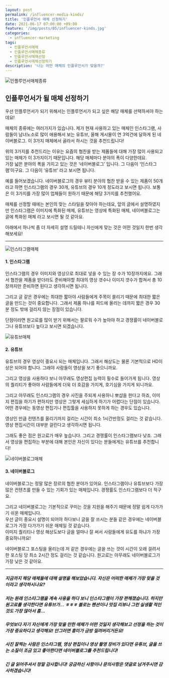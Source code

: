 ```yaml
---
layout: post
permalink: /influencer-media-kinds/
title: '인플루언서 매체 선정하기'
date: 2021-06-17 07:00:00 +09:00
feature: '/img/posts/05/influencer-kinds.jpg'
categories:
  - influencer-marketing
tags:
  - 인플루언서매체
  - 인플루언서매체종류
  - 인플루언서매채선정
  - 인플루언서매체선정하기
description: '나는 어떤 매체의 인플루언서가 맞을까?'
---
```


![인플루언서매체종류](/img/posts/05/influencer-kinds.jpg)

## 인플루언서가 될 매체 선정하기

우선 인플루언서가 되기 위해서는 인플루언서가 되고 싶은 해당 매체를 선택하셔야 하는데요!

매체의 종류에는 여러가지가 있습니다. 제가 현재 사용하고 있는 매체인 인스타그램, 사람들이 남녀노소로 많이 애용해서 보는 유튜브, 올해 게시물이 연 3억건에 달하게 된 네이버블로그. 이 3가지 매체에서 골라서 하시는 것을 추천드립니다!

위의 3가지를 추천드리는 이유는 요즘의 협찬을 받는 제품들에 대해 가장 많이 사용되고 있는 매체가 이 3가지이기 때문입니다. 해당 매체마다 분야의 폭이 다양한데요. <br> 가장 넓은 분야의 폭을 가지고 있는 것은 ‘네이버블로그’ 입니다. 그 다음이 ‘인스타그램’이구요. 그 다음이 ‘유튜브’ 라고 보시면 됩니다.

예를 들어보겠습니다. 네이버블로그의 경우 뷰티 분야의 협찬 받을 수 있는 제품이 50개라고 하면 인스타그램의 경우 30개, 유튜브의 경우 10개 정도라고 보시면 됩니다. 보통은 이 3가지를 가장 많이 업체들이 원하기 때문에 해당 3가지를 추천했어요.

매체를 선정할 때에는 본인의 맞는 스타일을 찾아야 하는데요, 앞의 글에서 설명하였지만 인스타그램은 이미지에 특화된 매체, 유튜브는 영상에 특화된 매체, 네이버블로그는 글에 특화된 매체 라고 보시면 될 것 같아요.

아래에서 하나씩 좀 더 자세히 설명 드릴테니 자신에게 맞는 것은 어떤 것일지 한번 생각해보세요!

***

![인스타그램매체](/img/posts/05/instagram-kinds.jpg)

#### 1. 인스타그램

인스타그램의 경우 이미지와 영상으로 최대로 넣을 수 있는 장 수가 10장까지에요. 그래서 협찬을 제품을 받더라도 준비해야할 최대의 영상 갯수나 이미지 갯수가 합쳐서 총 10장까지만 준비하면 된다고 생각하시면 됩니다.

그리고 글 같은 경우에는 최대한 짧아야 사람들에게 주목이 쏠리기 때문에 최대한 짧은 글을 만드는 것이 중요합니다. 그래서 제품 하나를 피드에 올리는 데까지 짧은 경우 30분 정도 밖에 걸리지 않는 장점이 있습니다.

단점이라면 원고료를 많이 받기 위해서는 팔로워 수가 높아야 하고 경쟁률이 네이버블로그나 유튜브보다 높다고 보시면 되겠습니다.

![유튜브매체](/img/posts/05/youtube-kinds.jpg)

#### 2. 유튜브

유튜브의 경우 영상이 중요시 되는 매체입니다. 그래서 해상도는 물론 기본적으로 HD이상은 되어야 합니다. 그래야 사람들이 영상을 보기 좋으니까요.

그리고 영상을 사용하다 보니 아무래도 영상편집 능력이 필수로 들어가게 됩니다. 영상의 퀄리티가 좋아야 사람들에게 더욱 더 호감을 가지게, 호기심을 가지게 되니까요.

그리고 아무래도 인스타그램의 경우 사진을 주되게 사용하니 뽀샵을 한다고 하죠, 이미지 편집을 하기가 편하지만 영상은 그렇게 세심하게 하기가 어렵다는 단점이 있습니다. 어떤 경우에는 동영상 편집기나 편집툴을 사용하지 못하게 하는 경우도 있습니다.

영상인 만큼 컨텐츠를 올리기까지 걸리는 시간이 최소 1시간반정도 걸리는 것 같습니다. 영상 편집시간이 대부분 걸린다고 생각하시면 됩니다.

그래도 좋은 점은 원고료가 매우 높습니다. 그리고 경쟁률이 인스타그램보다 낮죠. 그래서 영상을 편집하는 부분에 대해 본인은 자신이 있다는 분들에게는 유튜브를 추천합니다!

![네이버블로그매체](/img/posts/05/naverblog-kinds.jpg)

#### 3. 네이버블로그

네이버블로그는 정말 많은 장르의 협찬 분야가 있어요. 인스타그램이나 유튜브보다 가장 많은 컨텐츠를 만들 수 있는 기회가 있는 매체입니다. 경쟁률도 인스타그램보다 더 적구요.

그리고 네이버블로그는 기본적으로 꾸미는 것을 지원을 해주기 때문에 정말 쉽게 다가가기 쉬운 매체입니다. <br> 우선 글이 중요시 설명이 되어야 하다보니 글을 잘 쓰시는 분들 같은 경우에는 네이버블로그가 가장 다가가기 쉬운 매체일 것 같습니다. <br> 이미지 퀄리티나 영상 해상도보다 글을 얼마나 잘 써서 사람들에게 유도를 하냐가 가장 중요하니까요!

네이버블로그 포스팅을 올리는데 저 같은 경우에는 글을 쓰는 것이 시간이 오래 걸려서 한 포스팅 당 최소 2시간 정도 걸리는 것 같습니다. 원고료는 아무래도 네이버블로그가 가장 낮은 것 같아요.  


***

##### 지금까지 해당 매체들에 대해 설명을 해보았습니다. 자신은 어떠한 매체가 가장 맞을 것이라고 생각하시나요?

##### 저는 원래 인스타그램을 계속 사용을 하다 보니 인스타그램이 가장 편해졌습니다. 하지만 원고료를 생각한다면 유튜브가... ㅎㅎㅎ 블로는 펜션이나 맛집 리뷰나 그런 실생활 적인 것도 가장 많아서 흠...

##### 무엇보다 자기 자신에게 가장 맞을 만한 매체가 어떤 것일지 생각해보고 선정을 하는 것이 가장 중요하다고 생각해요! 안그러면 흥미가 금방 질려버리거든요!

##### 사진 잘찍는 사람은 인스타그램, 영상 편집이나 영상 촬영 장비가 있다면 유튜브, 글을 쓰는 소질이 조금 있고 좋아한다면 네이버블로그를 추천드립니다!

##### 긴 글 읽어주셔서 정말 감사합니다! 궁금하신 사항이나 문의사항은 댓글로 남겨주시면 감사하겠습니다!
